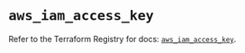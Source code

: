 # `aws_iam_access_key`

Refer to the Terraform Registry for docs: [`aws_iam_access_key`](https://registry.terraform.io/providers/hashicorp/aws/6.14.0/docs/resources/iam_access_key).

